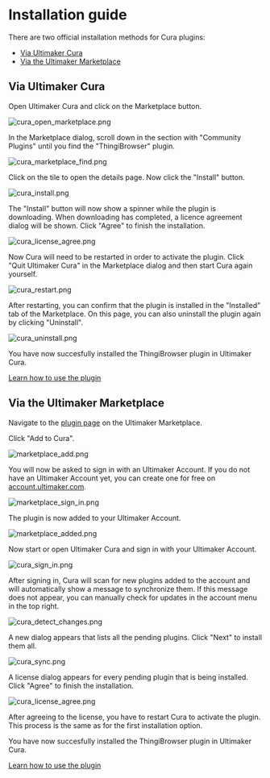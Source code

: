 # Installation guide

There are two official installation methods for Cura plugins:

* [Via Ultimaker Cura](#Via-Ultimaker-Cura)
* [Via the Ultimaker Marketplace](#Via-the-Ultimaker-Marketplace)

## Via Ultimaker Cura

Open Ultimaker Cura and click on the Marketplace button.

![cura_open_marketplace.png](./images/cura_open_marketplace.png)

In the Marketplace dialog, scroll down in the section with "Community Plugins" until you find the "ThingiBrowser" plugin.

![cura_marketplace_find.png](./images/cura_marketplace_find.png)

Click on the tile to open the details page. Now click the "Install" button.

![cura_install.png](./images/cura_install.png)

The "Install" button will now show a spinner while the plugin is downloading.
When downloading has completed, a licence agreement dialog will be shown.
Click "Agree" to finish the installation.

![cura_license_agree.png](./images/cura_license_agree.png)

Now Cura will need to be restarted in order to activate the plugin.
Click "Quit Ultimaker Cura" in the Marketplace dialog and then start Cura again yourself.

![cura_restart.png](./images/cura_restart.png)

After restarting, you can confirm that the plugin is installed in the "Installed" tab of the Marketplace.
On this page, you can also uninstall the plugin again by clicking "Uninstall".

![cura_uninstall.png](./images/cura_uninstall.png)

You have now succesfully installed the ThingiBrowser plugin in Ultimaker Cura.

[Learn how to use the plugin](./usage.md)

## Via the Ultimaker Marketplace

Navigate to the [plugin page](https://marketplace.ultimaker.com/app/cura/plugins/ChrisTerBekeAuthor/ThingiBrowser) on the Ultimaker Marketplace.

Click "Add to Cura".

![marketplace_add.png](./images/marketplace_add.png)

You will now be asked to sign in with an Ultimaker Account.
If you do not have an Ultimaker Account yet, you can create one for free on [account.ultimaker.com](https://account.ultimaker.com).

![marketplace_sign_in.png](./images/marketplace_sign_in.png)

The plugin is now added to your Ultimaker Account.

![marketplace_added.png](./images/marketplace_added.png)

Now start or open Ultimaker Cura and sign in with your Ultimaker Account.

![cura_sign_in.png](./images/cura_sign_in.png)

After signing in, Cura will scan for new plugins added to the account and will automatically show a message to synchronize them.
If this message does not appear, you can manually check for updates in the account menu in the top right.

![cura_detect_changes.png](./images/cura_detect_changes.png)

A new dialog appears that lists all the pending plugins.
Click "Next" to install them all.

![cura_sync.png](./images/cura_sync.png)

A license dialog appears for every pending plugin that is being installed.
Click "Agree" to finish the installation.

![cura_license_agree.png](./images/cura_license_agree.png)

After agreeing to the license, you have to restart Cura to activate the plugin.
This process is the same as for the first installation option.

You have now succesfully installed the ThingiBrowser plugin in Ultimaker Cura.

[Learn how to use the plugin](./usage.md)